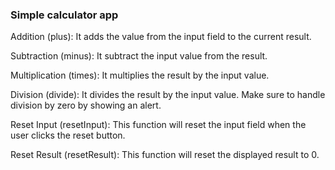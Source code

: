### Simple calculator app

Addition (plus): It adds the value from the input field to the current result.

Subtraction (minus): It subtract the input value from the result.

Multiplication (times): It multiplies the result by the input value.

Division (divide): It divides the result by the input value. Make sure to handle division by zero by showing an alert.

Reset Input (resetInput): This function will reset the input field when the user clicks the reset button.

Reset Result (resetResult): This function will reset the displayed result to 0.
